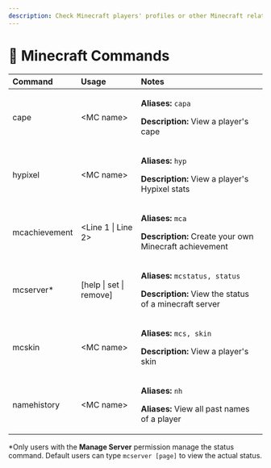 ```yaml
---
description: Check Minecraft players' profiles or other Minecraft related commands
---
```


# 🚪 Minecraft Commands

<table>
  <thead>
    <tr>
      <th style="text-align:left">Command</th>
      <th style="text-align:left">Usage</th>
      <th style="text-align:left">Notes</th>
    </tr>
  </thead>
  <tbody>
    <tr>
      <td style="text-align:left">cape</td>
      <td style="text-align:left">&lt;MC name&gt;</td>
      <td style="text-align:left">
        <p><b>Aliases:</b>  <code>capa</code>
        </p>
        <p><b>Description:</b> View a player&apos;s cape</p>
      </td>
    </tr>
    <tr>
      <td style="text-align:left">hypixel</td>
      <td style="text-align:left">&lt;MC name&gt;</td>
      <td style="text-align:left">
        <p><b>Aliases: </b><code>hyp</code>
        </p>
        <p><b>Description:</b> View a player&apos;s Hypixel stats</p>
      </td>
    </tr>
    <tr>
      <td style="text-align:left">mcachievement</td>
      <td style="text-align:left">&lt;Line 1 | Line 2&gt;</td>
      <td style="text-align:left">
        <p><b>Aliases:</b>  <code>mca</code>
        </p>
        <p><b>Description:</b> Create your own Minecraft achievement</p>
      </td>
    </tr>
    <tr>
      <td style="text-align:left">mcserver*</td>
      <td style="text-align:left">[help | set | remove]</td>
      <td style="text-align:left">
        <p><b>Aliases:</b>  <code>mcstatus, status</code>
        </p>
        <p><b>Description:</b> View the status of a minecraft server</p>
      </td>
    </tr>
    <tr>
      <td style="text-align:left">mcskin</td>
      <td style="text-align:left">&lt;MC name&gt;</td>
      <td style="text-align:left">
        <p><b>Aliases:</b>  <code>mcs, skin</code>
        </p>
        <p><b>Description:</b> View a player&apos;s skin</p>
      </td>
    </tr>
    <tr>
      <td style="text-align:left">namehistory</td>
      <td style="text-align:left">&lt;MC name&gt;</td>
      <td style="text-align:left">
        <p><b>Aliases:</b>  <code>nh</code>
        </p>
        <p><b>Aliases:</b> View all past names of a player</p>
      </td>
    </tr>
  </tbody>
</table>

\*Only users with the **Manage Server** permission manage the status command. Default users can type `mcserver [page]` to view the actual status.

